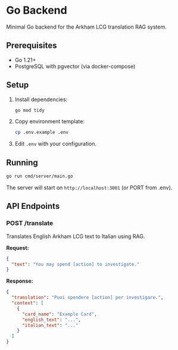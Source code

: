 # Go Backend

Minimal Go backend for the Arkham LCG translation RAG system.

## Prerequisites

- Go 1.21+
- PostgreSQL with pgvector (via docker-compose)

## Setup

1. Install dependencies:
   ```bash
   go mod tidy
   ```

2. Copy environment template:
   ```bash
   cp .env.example .env
   ```

3. Edit `.env` with your configuration.

## Running

```bash
go run cmd/server/main.go
```

The server will start on `http://localhost:3001` (or PORT from .env).

## API Endpoints

### POST /translate

Translates English Arkham LCG text to Italian using RAG.

**Request:**
```json
{
  "text": "You may spend [action] to investigate."
}
```

**Response:**
```json
{
  "translation": "Puoi spendere [action] per investigare.",
  "context": [
    {
      "card_name": "Example Card",
      "english_text": "...",
      "italian_text": "..."
    }
  ]
}
```

